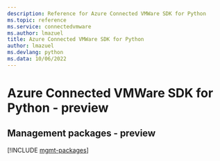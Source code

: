 ```yaml
---
description: Reference for Azure Connected VMWare SDK for Python
ms.topic: reference
ms.service: connectedvmware
ms.author: lmazuel
title: Azure Connected VMWare SDK for Python
author: lmazuel
ms.devlang: python
ms.data: 10/06/2022
---
```

# Azure Connected VMWare SDK for Python - preview

## Management packages - preview
[!INCLUDE [mgmt-packages](connected-vmware-mgmt-index.md)]